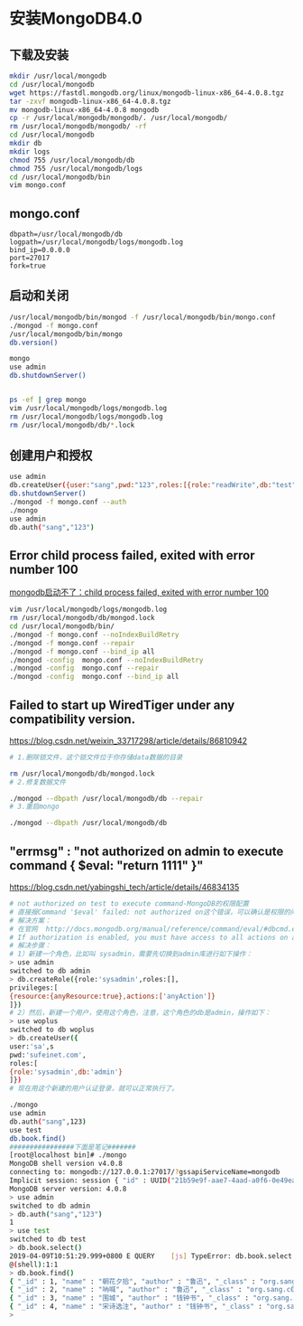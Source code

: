# 安装MongoDB4.0

## 下载及安装 

``` bash 
mkdir /usr/local/mongodb
cd /usr/local/mongodb
wget https://fastdl.mongodb.org/linux/mongodb-linux-x86_64-4.0.8.tgz
tar -zxvf mongodb-linux-x86_64-4.0.8.tgz
mv mongodb-linux-x86_64-4.0.8 mongodb
cp -r /usr/local/mongodb/mongodb/. /usr/local/mongodb/
rm /usr/local/mongodb/mongodb/ -rf
cd /usr/local/mongodb
mkdir db
mkdir logs
chmod 755 /usr/local/mongodb/db
chmod 755 /usr/local/mongodb/logs
cd /usr/local/mongodb/bin
vim mongo.conf

```

## mongo.conf

``` proper
dbpath=/usr/local/mongodb/db
logpath=/usr/local/mongodb/logs/mongodb.log
bind_ip=0.0.0.0
port=27017
fork=true

```

## 启动和关闭

```bash
/usr/local/mongodb/bin/mongod -f /usr/local/mongodb/bin/mongo.conf 
./mongod -f mongo.conf 
/usr/local/mongodb/bin/mongo
db.version()

mongo
use admin
db.shutdownServer()


ps -ef | grep mongo
vim /usr/local/mongodb/logs/mongodb.log
rm /usr/local/mongodb/logs/mongodb.log
rm /usr/local/mongodb/db/*.lock

```

## 创建用户和授权

``` bash
use admin
db.createUser({user:"sang",pwd:"123",roles:[{role:"readWrite",db:"test"}]})
db.shutdownServer()
./mongod -f mongo.conf --auth
./mongo
use admin
db.auth("sang","123")
```





## Error **child process failed, exited with error number 100**

[mongodb启动不了：child process failed, exited with error number 100](<https://blog.csdn.net/sinat_30397435/article/details/50774175>)

``` bash
vim /usr/local/mongodb/logs/mongodb.log
rm /usr/local/mongodb/db/mongod.lock
cd /usr/local/mongodb/bin/
./mongod -f mongo.conf --noIndexBuildRetry
./mongod -f mongo.conf --repair
./mongod -f mongo.conf --bind_ip all
./mongod -config  mongo.conf --noIndexBuildRetry
./mongod -config  mongo.conf --repair
./mongod -config  mongo.conf --bind_ip all

```

## Failed to start up WiredTiger under any compatibility version.

<https://blog.csdn.net/weixin_33717298/article/details/86810942>

``` bash
# 1.删除锁文件，这个锁文件位于你存储data数据的目录

rm /usr/local/mongodb/db/mongod.lock
# 2.修复数据文件

./mongod --dbpath /usr/local/mongodb/db --repair
# 3.重启mongo

./mongod --dbpath /usr/local/mongodb/db
```

## "errmsg" : "not authorized on admin to execute command { $eval: \"return 1111\" }"

<https://blog.csdn.net/yabingshi_tech/article/details/46834135>

``` bash
# not authorized on test to execute command-MongoDB的权限配置
# 直接报Command '$eval' failed: not authorized on这个错误，可以确认是权限的问题
# 解决方案：
# 在官网  http://docs.mongodb.org/manual/reference/command/eval/#dbcmd.eval 有一段描述：
# If authorization is enabled, you must have access to all actions on all resources in order to run eval. Providing such access is not recommended, but if your organization requires a user to run eval, create a role that grants anyAction on anyResource. Do not assign this role to any other user.
# 解决步骤：
# 1）新建一个角色，比如叫 sysadmin，需要先切换到admin库进行如下操作：
> use admin
switched to db admin
> db.createRole({role:'sysadmin',roles:[],
privileges:[
{resource:{anyResource:true},actions:['anyAction']}
]})
# 2）然后，新建一个用户，使用这个角色，注意，这个角色的db是admin，操作如下：
> use woplus
switched to db woplus
> db.createUser({
user:'sa',s
pwd:'sufeinet.com',
roles:[
{role:'sysadmin',db:'admin'}
]})
# 现在用这个新建的用户认证登录，就可以正常执行了。
```

``` bash
./mongo
use admin
db.auth("sang",123)
use test
db.book.find()
################下面是笔记#######
[root@localhost bin]# ./mongo
MongoDB shell version v4.0.8
connecting to: mongodb://127.0.0.1:27017/?gssapiServiceName=mongodb
Implicit session: session { "id" : UUID("21b59e9f-aae7-4aad-a0f6-0e49ea6c2e9a") }
MongoDB server version: 4.0.8
> use admin
switched to db admin
> db.auth("sang","123")
1
> use test
switched to db test
> db.book.select()
2019-04-09T10:51:29.999+0800 E QUERY    [js] TypeError: db.book.select is not a function :
@(shell):1:1
> db.book.find()
{ "_id" : 1, "name" : "朝花夕拾", "author" : "鲁迅", "_class" : "org.sang.c06s02mongodb.Book" }
{ "_id" : 2, "name" : "呐喊", "author" : "鲁迅", "_class" : "org.sang.c06s02mongodb.Book" }
{ "_id" : 3, "name" : "围城", "author" : "钱钟书", "_class" : "org.sang.c06s02mongodb.Book" }
{ "_id" : 4, "name" : "宋诗选注", "author" : "钱钟书", "_class" : "org.sang.c06s02mongodb.Book" }
>

```

